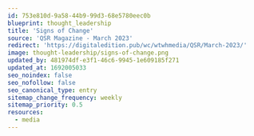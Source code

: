 ```yaml
---
id: 753e810d-9a58-44b9-99d3-68e5780eec0b
blueprint: thought_leadership
title: 'Signs of Change'
source: 'QSR Magazine - March 2023'
redirect: 'https://digitaledition.pub/wc/wtwhmedia/QSR/March-2023/'
image: thought-leadership/signs-of-change.png
updated_by: 481974df-e3f1-46c6-9945-1e609185f271
updated_at: 1692005033
seo_noindex: false
seo_nofollow: false
seo_canonical_type: entry
sitemap_change_frequency: weekly
sitemap_priority: 0.5
resources:
  - media
---
```

